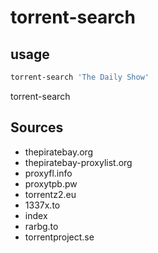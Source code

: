 # torrent-search


## usage

```sh
torrent-search 'The Daily Show'
```



torrent-search



## Sources

- thepiratebay.org
- thepiratebay-proxylist.org
- proxyfl.info
- proxytpb.pw
- torrentz2.eu
- 1337x.to
- index
- rarbg.to
- torrentproject.se
